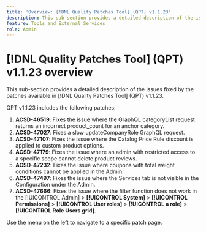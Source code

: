```yaml
---
title: 'Overview: [!DNL Quality Patches Tool] (QPT) v1.1.23'
description: This sub-section provides a detailed description of the issues fixed by the patches available in [!DNL Quality Patches Tool] (QPT) v1.1.23.
feature: Tools and External Services
role: Admin
---
```

# [!DNL Quality Patches Tool] (QPT) v1.1.23 overview

This sub-section provides a detailed description of the issues fixed by the patches available in [!DNL Quality Patches Tool] (QPT) v1.1.23.

QPT v1.1.23 includes the following patches:

1. **ACSD-46519**: Fixes the issue where the GraphQL categoryList request returns an incorrect product_count for an anchor category.
1. **ACSD-47027**: Fixes a slow updateCompanyRole GraphQL request.
1. **ACSD-47107**: Fixes the issue where the Catalog Price Rule discount is applied to custom product options.
1. **ACSD-47179**: Fixes the issue where an admin with restricted access to a specific scope cannot delete product reviews.
1. **ACSD-47232**: Fixes the issue where coupons with total weight conditions cannot be applied in the Admin.
1. **ACSD-47497**: Fixes the issue where the Services tab is not visible in the Configuration under the Admin.
1. **ACSD-47666**: Fixes the issue where the filter function does not work in the [!UICONTROL Admin] > **[!UICONTROL System]** > **[!UICONTROL Permissions]** > **[!UICONTROL User roles]** > **[!UICONTROL a role]** > **[!UICONTROL Role Users grid]**.

Use the menu on the left to navigate to a specific patch page.
